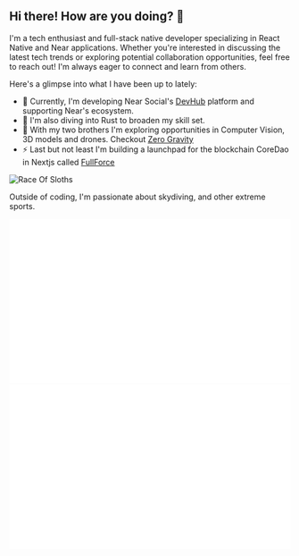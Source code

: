 ## Hi there! How are you doing? 👋

I'm a tech enthusiast and full-stack native developer specializing in React Native and Near applications. Whether you're interested in discussing the latest tech trends or exploring potential collaboration opportunities, feel free to reach out! I'm always eager to connect and learn from others.

Here's a glimpse into what I have been up to lately:

- 🔭 Currently, I'm developing Near Social's [DevHub](https://near.org/devhub.near/widget/app) platform and supporting Near's ecosystem.
- 🌱 I'm also diving into Rust to broaden my skill set.
- 👯 With my two brothers I'm exploring opportunities in Computer Vision, 3D models and drones. Checkout [Zero Gravity](https://zgdrone.com/en/)
- ⚡ Last but not least I'm building a launchpad for the blockchain CoreDao in Nextjs called [FullForce](https://www.fullforce.io)

![Race Of Sloths](https://badge.race-of-sloths.com/Tguntenaar)

Outside of coding, I'm passionate about skydiving, and other extreme sports.


<!--
**Tguntenaar/Tguntenaar** is a ✨ _special_ ✨ repository because its `README.md` (this file) appears on your GitHub profile.

Here are some ideas to get you started:

- 🔭 I’m currently working on ...
- 🌱 I’m currently learning ...
- 👯 I’m looking to collaborate on ...
- 🤔 I’m looking for help with ...
- 💬 Ask me about ...
- 📫 How to reach me: ...
- 😄 Pronouns: ...
- ⚡ Fun fact: ...
-->

![](https://raw.githubusercontent.com/Tguntenaar/github-stats/master/generated/overview.svg#gh-dark-mode-only)
![](https://raw.githubusercontent.com/Tguntenaar/github-stats/master/generated/languages.svg#gh-dark-mode-only)
